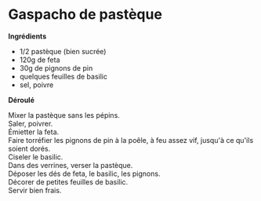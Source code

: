 # Gaspacho de pastèque

**Ingrédients**  

* 1/2 pastèque (bien sucrée)
* 120g de feta
* 30g de pignons de pin
* quelques feuilles de basilic
* sel, poivre

**Déroulé**  

Mixer la pastèque sans les pépins.  
Saler, poivrer.  
Émietter la feta.  
Faire torréfier les pignons de pin à la poêle, à feu assez vif, jusqu'à ce qu'ils soient dorés.  
Ciseler le basilic.  
Dans des verrines, verser la pastèque.   
Déposer les dés de feta, le basilic, les pignons.  
Décorer de petites feuilles de basilic.  
Servir bien frais.  
